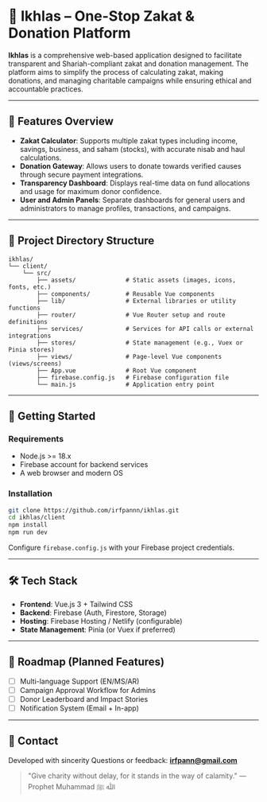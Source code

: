 # 🌟 Ikhlas – One-Stop Zakat & Donation Platform

**Ikhlas** is a comprehensive web-based application designed to facilitate transparent and Shariah-compliant zakat and donation management. The platform aims to simplify the process of calculating zakat, making donations, and managing charitable campaigns while ensuring ethical and accountable practices.

---

## 🔹 Features Overview

- **Zakat Calculator**: Supports multiple zakat types including income, savings, business, and saham (stocks), with accurate nisab and haul calculations.
- **Donation Gateway**: Allows users to donate towards verified causes through secure payment integrations.
- **Transparency Dashboard**: Displays real-time data on fund allocations and usage for maximum donor confidence.
- **User and Admin Panels**: Separate dashboards for general users and administrators to manage profiles, transactions, and campaigns.

---

## 📖 Project Directory Structure

```
ikhlas/
└── client/
    └── src/
        ├── assets/              # Static assets (images, icons, fonts, etc.)
        ├── components/          # Reusable Vue components
        ├── lib/                 # External libraries or utility functions
        ├── router/              # Vue Router setup and route definitions
        ├── services/            # Services for API calls or external integrations
        ├── stores/              # State management (e.g., Vuex or Pinia stores)
        ├── views/               # Page-level Vue components (views/screens)
        ├── App.vue              # Root Vue component
        ├── firebase.config.js   # Firebase configuration file
        └── main.js              # Application entry point
```

---

## 🚀 Getting Started

### Requirements
- Node.js >= 18.x
- Firebase account for backend services
- A web browser and modern OS

### Installation

```bash
git clone https://github.com/irfpannn/ikhlas.git
cd ikhlas/client
npm install
npm run dev
```

Configure `firebase.config.js` with your Firebase project credentials.

---

## 🛠️ Tech Stack

- **Frontend**: Vue.js 3 + Tailwind CSS
- **Backend**: Firebase (Auth, Firestore, Storage)
- **Hosting**: Firebase Hosting  / Netlify (configurable)
- **State Management**: Pinia (or Vuex if preferred)

---

## 📅 Roadmap (Planned Features)

- [ ] Multi-language Support (EN/MS/AR)
- [ ] Campaign Approval Workflow for Admins
- [ ] Donor Leaderboard and Impact Stories
- [ ] Notification System (Email + In-app)

---

## 💬 Contact

Developed with sincerity 
Questions or feedback: **irfpann@gmail.com**

> "Give charity without delay, for it stands in the way of calamity." — Prophet Muhammad ﷲ ﷺ
